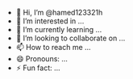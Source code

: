 - 👋 Hi, I’m @hamed123321h
- 👀 I’m interested in ...
- 🌱 I’m currently learning ...
- 💞️ I’m looking to collaborate on ...
- 📫 How to reach me ...
- 😄 Pronouns: ...
- ⚡ Fun fact: ...

<!---
hamed123321h/hamed123321h is a ✨ special ✨ repository because its `README.md` (this file) appears on your GitHub profile.
You can click the Preview link to take a look at your changes.
--->
